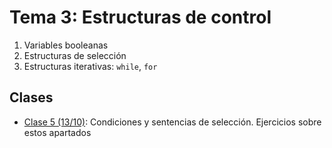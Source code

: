 # Tema 3: Estructuras de control
1. Variables booleanas
2. Estructuras de selección
3. Estructuras iterativas: `while`, `for`

## Clases
* [Clase 5 (13/10)](clase05.md): Condiciones y sentencias de selección. Ejercicios sobre estos apartados
